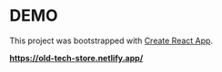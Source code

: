 # DEMO

This project was bootstrapped with [Create React App](https://github.com/facebook/create-react-app).

**https://old-tech-store.netlify.app/**

